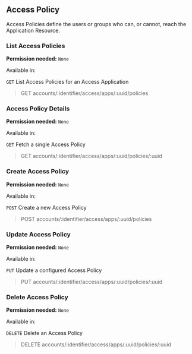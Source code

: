 ## Access Policy

Access Policies define the users or groups who can, or cannot, reach the Application Resource.

### List Access Policies

**Permission needed:** `None`

Available in:



`GET` List Access Policies for an Access Application

> GET accounts/:identifier/access/apps/:uuid/policies


### Access Policy Details

**Permission needed:** `None`

Available in:



`GET` Fetch a single Access Policy

> GET accounts/:identifier/access/apps/:uuid/policies/:uuid


### Create Access Policy

**Permission needed:** `None`

Available in:



`POST` Create a new Access Policy

> POST accounts/:identifier/access/apps/:uuid/policies


### Update Access Policy

**Permission needed:** `None`

Available in:



`PUT` Update a configured Access Policy

> PUT accounts/:identifier/access/apps/:uuid/policies/:uuid


### Delete Access Policy

**Permission needed:** `None`

Available in:



`DELETE` Delete an Access Policy

> DELETE accounts/:identifier/access/apps/:uuid/policies/:uuid

